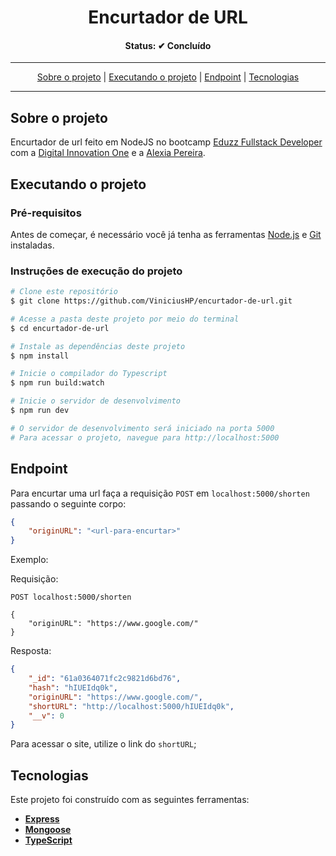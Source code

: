 <h1 align="center">
  Encurtador de URL
</h1>

<h4 align="center">Status: ✔ Concluído</h4>

---

<p align="center">
 <a href="#user-content-sobre-o-projeto">Sobre o projeto</a> |
 <a href="#user-content-executando-o-projeto">Executando o projeto</a> |
 <a href="#user-endpoint">Endpoint</a> |
 <a href="#user-content-tecnologias">Tecnologias</a>
</p>

---

## **Sobre o projeto**

Encurtador de url feito em NodeJS no bootcamp [Eduzz Fullstack Developer](https://digitalinnovation.one/bootcamps/eduzz-fullstack-developer) com a [Digital Innovation One](https://digitalinnovation.one/) e a [Alexia Pereira](https://www.linkedin.com/in/alexiapereira/).

## **Executando o projeto**

### Pré-requisitos
Antes de começar, é necessário você já tenha as ferramentas [Node.js](https://nodejs.org/en/) e [Git](https://git-scm.com/) instaladas.

### Instruções de execução do projeto
```bash
# Clone este repositório
$ git clone https://github.com/ViniciusHP/encurtador-de-url.git

# Acesse a pasta deste projeto por meio do terminal
$ cd encurtador-de-url

# Instale as dependências deste projeto
$ npm install

# Inicie o compilador do Typescript
$ npm run build:watch

# Inicie o servidor de desenvolvimento
$ npm run dev

# O servidor de desenvolvimento será iniciado na porta 5000
# Para acessar o projeto, navegue para http://localhost:5000
```

## Endpoint

Para encurtar uma url faça a requisição `POST` em `localhost:5000/shorten` passando o seguinte corpo:
```json
{
    "originURL": "<url-para-encurtar>"
}
```

Exemplo: 

Requisição:
```
POST localhost:5000/shorten

{
    "originURL": "https://www.google.com/"
}
```

Resposta:
```json
{
    "_id": "61a0364071fc2c9821d6bd76",
    "hash": "hIUEIdq0k",
    "originURL": "https://www.google.com/",
    "shortURL": "http://localhost:5000/hIUEIdq0k",
    "__v": 0
}
```

Para acessar o site, utilize o link do `shortURL`;

## **Tecnologias**

Este projeto foi construído com as seguintes ferramentas:

- **[Express](https://expressjs.com/pt-br/)**
- **[Mongoose](https://mongoosejs.com/)**
- **[TypeScript](https://www.typescriptlang.org/)**